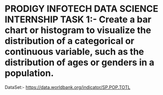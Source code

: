 # PRODIGY INFOTECH DATA SCIENCE INTERNSHIP TASK 1:- Create a bar chart or histogram to visualize the distribution of a categorical or continuous variable, such as the distribution of ages or genders in a population.

DataSet:- https://data.worldbank.org/indicator/SP.POP.TOTL
